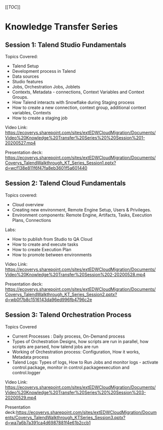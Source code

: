 [[_TOC_]]


# Knowledge Transfer Series
## Session 1: Talend Studio Fundamentals
Topics Covered: 
- Talend Setup
- Development process in Talend
- Data sources
- Studio features
- Jobs, Orchestration Jobs, Joblets
- Contexts, Metadata - connections, Context Variables and Context Groups.
- How Talend interacts with Snowflake during Staging process 
- How to create a new connection, context group, additional context variables, Contexts
- How to create a staging job


Video Link: https://ecoverys.sharepoint.com/sites/extEDWCloudMigration/Documents/Video%20Knowledge%20Transfer%20Series%20%20Session%201-20200527.mp4

Presentation deck: https://ecoverys.sharepoint.com/sites/extEDWCloudMigration/Documents/Coverys_TalendWalkthrough_KT_Series_Session1.pptx?d=wcf138e811f6f47fa8eb3601f5a601440

## Session 2: Talend Cloud Fundamentals

Topics covered:
- Cloud overview
- Creating new environment, Remote Engine Setup, Users & Privileges. 
- Environment components: Remote Engine, Artifacts, Tasks, Execution Plans, Connections

Labs: 
- How to publish from Studio to QA Cloud 
- How to create and execute tasks
- How to create Execution Plan
- How to promote between environments

Video Link: https://ecoverys.sharepoint.com/sites/extEDWCloudMigration/Documents/Video%20Knowledge%20Transfer%20Session%202-20200528.mp4

Presentation deck: https://ecoverys.sharepoint.com/sites/extEDWCloudMigration/Documents/Coverys_TalendWalkthrough_KT_Series_Session2.pptx?d=wb0f7b8c1516143da96ed996fb4796c2e

## Session 3: Talend Orchestration Process 

Topics Covered
- Current Processes : Daily process, On-Demand process
- Types of Orchestration Designs, how scripts are run in parallel, how scripts are parsed, how talend jobs are run
- Working of Orchestration process: Configuration, How it works, Metadata process
- Talend Logs: Types of logs, How to Run Jobs and monitor logs - activate control.package, monitor in control.packageexecution and control.logger

Video Link: https://ecoverys.sharepoint.com/sites/extEDWCloudMigration/Documents/Video%20Knowledge%20Transfer%20Series%20%20Session%203-20200529.mp4


Presentation deck:https://ecoverys.sharepoint.com/sites/extEDWCloudMigration/Documents/Coverys_TalendWalkthrough_KTSeries_Session3.pptx?d=wa7a6b7a391ca4d6987881f4e61b2ccb1
